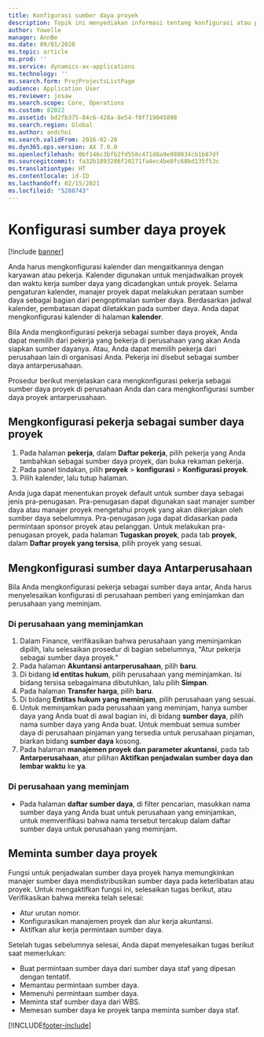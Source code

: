 ```yaml
---
title: Konfigurasi sumber daya proyek
description: Topik ini menyediakan informasi tentang konfigurasi atau permintaan sumber daya proyek.
author: Yowelle
manager: AnnBe
ms.date: 09/01/2020
ms.topic: article
ms.prod: ''
ms.service: dynamics-ax-applications
ms.technology: ''
ms.search.form: ProjProjectsListPage
audience: Application User
ms.reviewer: josaw
ms.search.scope: Core, Operations
ms.custom: 82022
ms.assetid: bd2fb375-84c6-428a-8e54-f0f719045898
ms.search.region: Global
ms.author: andchoi
ms.search.validFrom: 2016-02-28
ms.dyn365.ops.version: AX 7.0.0
ms.openlocfilehash: 0bf146c3bfb2fd558c471d8a9e980834cb1b87df
ms.sourcegitcommit: fa32b1893286f20271fa4ec4be8fc68bd135f53c
ms.translationtype: HT
ms.contentlocale: id-ID
ms.lasthandoff: 02/15/2021
ms.locfileid: "5288743"
---
```

# <a name="set-up-project-resources"></a>Konfigurasi sumber daya proyek

[!include [banner](../includes/banner.md)]

Anda harus mengkonfigurasi kalender dan mengaitkannya dengan karyawan atau pekerja. Kalender digunakan untuk menjadwalkan proyek dan waktu kerja sumber daya yang dicadangkan untuk proyek. Selama pengaturan kalender, manajer proyek dapat melakukan perataan sumber daya sebagai bagian dari pengoptimalan sumber daya. Berdasarkan jadwal kalender, pembatasan dapat diletakkan pada sumber daya. Anda dapat mengkonfigurasi kalender di halaman **kalender**.

Bila Anda mengkonfigurasi pekerja sebagai sumber daya proyek, Anda dapat memilih dari pekerja yang bekerja di perusahaan yang akan Anda siapkan sumber dayanya. Atau, Anda dapat memilih pekerja dari perusahaan lain di organisasi Anda. Pekerja ini disebut sebagai sumber daya antarperusahaan.

Prosedur berikut menjelaskan cara mengkonfigurasi pekerja sebagai sumber daya proyek di perusahaan Anda dan cara mengkonfigurasi sumber daya proyek antarperusahaan.

## <a name="set-up-a-worker-as-a-project-resource"></a>Mengkonfigurasi pekerja sebagai sumber daya proyek

1. Pada halaman **pekerja**, dalam **Daftar pekerja**, pilih pekerja yang Anda tambahkan sebagai sumber daya proyek, dan buka rekaman pekerja.
2. Pada panel tindakan, pilih **proyek** &gt; **konfigurasi** &gt; **Konfigurasi proyek**.
3. Pilih kalender, lalu tutup halaman.

Anda juga dapat menentukan proyek default untuk sumber daya sebagai jenis pra-penugasan. Pra-penugasan dapat digunakan saat manajer sumber daya atau manajer proyek mengetahui proyek yang akan dikerjakan oleh sumber daya sebelumnya. Pra-penugasan juga dapat didasarkan pada permintaan sponsor proyek atau pelanggan. Untuk melakukan pra-penugasan proyek, pada halaman **Tugaskan proyek**, pada tab **proyek**, dalam **Daftar proyek yang tersisa**, pilih proyek yang sesuai.

## <a name="set-up-an-intercompany-resource"></a>Mengkonfigurasi sumber daya Antarperusahaan

Bila Anda mengkonfigurasi pekerja sebagai sumber daya antar, Anda harus menyelesaikan konfigurasi di perusahaan pemberi yang eminjamkan dan perusahaan yang meminjam.

### <a name="in-the-lending-company"></a>Di perusahaan yang meminjamkan

1. Dalam Finance, verifikasikan bahwa perusahaan yang meminjamkan dipilih, lalu selesaikan prosedur di bagian sebelumnya, "Atur pekerja sebagai sumber daya proyek."
2. Pada halaman **Akuntansi antarperusahaan**, pilih **baru**.
3. Di bidang **id entitas hukum**, pilih perusahaan yang meminjamkan. Isi bidang tersisa sebagaimana dibutuhkan, lalu pilih **Simpan**.
4. Pada halaman **Transfer harga**, pilih **baru**.
5. Di bidang **Entitas hukum yang meminjam**, pilih perusahaan yang sesuai.
6. Untuk meminjamkan pada perusahaan yang meminjam, hanya sumber daya yang Anda buat di awal bagian ini, di bidang **sumber daya**, pilih nama sumber daya yang Anda buat. Untuk membuat semua sumber daya di perusahaan pinjaman yang tersedia untuk perusahaan pinjaman, biarkan bidang **sumber daya** kosong.
7. Pada halaman **manajemen proyek dan parameter akuntansi**, pada tab **Antarperusahaan**, atur pilihan **Aktifkan penjadwalan sumber daya dan lembar waktu** ke **ya**.

### <a name="in-the-borrowing-company"></a>Di perusahaan yang meminjam

- Pada halaman **daftar sumber daya**, di filter pencarian, masukkan nama sumber daya yang Anda buat untuk perusahaan yang eminjamkan, untuk memverifikasi bahwa nama tersebut tercakup dalam daftar sumber daya untuk perusahaan yang meminjam.

## <a name="request-project-resources"></a>Meminta sumber daya proyek
Fungsi untuk penjadwalan sumber daya proyek hanya memungkinkan manajer sumber daya mendistribusikan sumber daya pada keterlibatan atau proyek. Untuk mengaktifkan fungsi ini, selesaikan tugas berikut, atau Verifikasikan bahwa mereka telah selesai:

- Atur urutan nomor.
- Konfigurasikan manajemen proyek dan alur kerja akuntansi.
- Aktifkan alur kerja permintaan sumber daya.

Setelah tugas sebelumnya selesai, Anda dapat menyelesaikan tugas berikut saat memerlukan:

- Buat permintaan sumber daya dari sumber daya staf yang dipesan dengan tentatif.
- Memantau permintaan sumber daya.
- Memenuhi permintaan sumber daya.
- Meminta staf sumber daya dari WBS.
- Memesan sumber daya ke proyek tanpa meminta sumber daya staf.


[!INCLUDE[footer-include](../includes/footer-banner.md)]